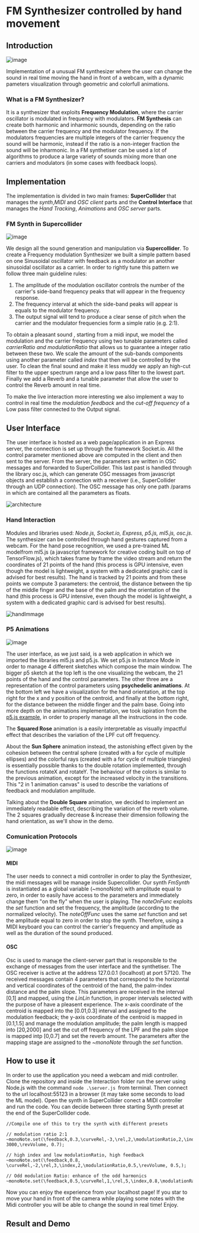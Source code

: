 # FM Synthesizer controlled by hand movement
## Introduction
![image](https://user-images.githubusercontent.com/74536287/120165857-47798e00-c1fc-11eb-9c1e-a5d6058d5b5f.png)

Implementation of a unusual FM synthesizer where the user can change the sound in real time moving the hand in front of a webcam, with a dynamic pameters visualization through geometric and colorfull animations. 

### What is a FM Synthesizer?
It is a synthesizer that exploits **Frequency Modulation**, where the carrier oscillator is modulated in frequency with modulators. **FM Synthesis** can create both harmonic and inharmonic sounds, depending on the ratio between the carrier frequency and the modulator frequency. If the modulators frequencies are multiple integers of the carrier frequency the sound will be harmonic, instead if the ratio is a non-integer fraction the sound will be inharmonic. In a FM synthetiser can be used a lot of algorithms to produce a large variety of sounds mixing more than one carriers and modulators (in some cases with feedback loops).
## Implementation
The implementation is divided in two main frames: **SuperCollider** that manages the *synth*,*MIDI* and *OSC client* parts and the **Control Interface** that manages the *Hand Tracking*, *Animations* and *OSC server* parts.
### FM Synth in Supercollider
![image](https://user-images.githubusercontent.com/74536287/120165513-f36ea980-c1fb-11eb-8aa3-eb124e33b0dd.png)

We design all the sound generation and manipulation via **Supercollider**.
To create a Frequency modulation Synthesizer we built a simple pattern
based on one Sinusoidal oscillator with feedback as a modulator an another
sinusoidal oscillator as a carrier. In order to rightly tune this pattern we
follow three main guideline rules:
1. The amplitude of the modulation oscillator controls the number of the
carrier's side-band frequency peaks that will appear in the frequency
response.
1. The frequency interval at which the side-band peaks will appear is
equals to the modulator frequency.
1. The output signal will tend to produce a clear sense of pitch when the
carrier and the modulator frequencies form a simple ratio (e.g. 2:1).

To obtain a pleasant sound , starting from a midi input, we model
the modulation and the carrier frequency using two tunable parameters called
*carrierRatio and modulationRatio* that allows us to guarantee a integer
ratio between these two. We scale the amount of the sub-bands components
using another parameter called *index* that then will be controlled by the
user. To clean the final sound and make it less muddy we apply an high-cut
filter to the upper spectrum range and a low pass filter to the lowest part.
Finally we add a Reverb and a tunable parameter that allow the user to
control the Reverb amount in real time.

To make the live interaction more interesting we also implement a way to 
control in real time  the *modulation feedback* and the *cut-off
frequency* of a Low pass filter connected to the Output signal.

## User Interface
The user interface is hosted as a web page/application in an Express server, the connection is set up through the framework Socket.io. All the control parameter mentioned above are computed in the client and then sent to the server. From the server, the parameters are written in OSC messages and forwarded to SuperCollider. This last past is handled through the library osc.js, which can generate OSC messages from javascript objects and establish a connection with a receiver (i.e., SuperCollider through an
UDP connection). The OSC message has only one path \/params in which are contained all the parameters as floats.

![architecture](https://github.com/EllDy96/CarlGang/blob/Homework3/report/arch.png)


### Hand Interaction
Modules and libraries used: *Node.js, Socket.io, Express, p5.js, ml5.js, osc.js*. The synthesizer can be controlled through hand gestures captured from a webcam. For the hand pose recognition, we used a pre-trained ML modelfrom ml5.js (a javascript framework for creative coding built on top of TensorFlow.js), which takes frame by frame the video stream and return the coordinates of 21 points of the hand (this process is GPU intensive, even though the model is lightweight, a system with a dedicated graphic card is advised for best results). The hand is tracked by 21 points and from these points we compute 3 parameters: the centroid, the distance between the tip of the middle finger and the base of the palm and the orientation of the hand (this process is GPU intensive, even
though the model is lightweight, a system with a dedicated graphic card is
advised for best results).

![handImmage](https://github.com/EllDy96/CarlGang/blob/Homework3/report/hand.png)


### P5 Animations

![image](https://user-images.githubusercontent.com/74536287/120176163-3f731b80-c207-11eb-90f6-701fd36b90e3.png)




The user interface, as we just said, is a web application in which we imported the libraries ml5.js and p5.js. We set p5.js in Instance Mode in order to manage 4 different sketches which compose the main window. The bigger p5 sketch at the top left is the one visualizing the webcam, the 21 points of the hand and the control parameters. The other three are a representation of the control parameters using **psychedelic animations**. At the bottom left we have a visualization for the hand orientation, at the top right for the x and y position of the centroid, and finally at the bottom right, for the distance between the middle finger and the palm base. Going into more depth on the animations implementation, we took ispiration from  the [p5.js example](https://p5js.org), in order to properly manage all the instructions in the code. 

The **Squared Rose** animation is a easily interpretable as visually impactful effect that describes the variation of the LPF cut off frequency. 

About the **Sun Sphere** animation instead, the astonishing effect given by the cohesion between the central sphere (created with a for cycle of multiple ellipses) and the colorful rays (created with a for cycle of multiple triangles) is essentially possible thanks to the double rotation implemented, through the functions rotateX and rotateY. The behaviour of the colors is similar to the previous animation, except for the increased velocity in the transitions. This "2 in 1 animation canvas" is used to describe the variations of feedback and modulation amplitude.

Talking about the **Double Square** animation, we decided to implement an immediately readable effect, describing the variation of the reverb volume. The 2 squares gradually decrease & increase their dimension following the hand orientation, as we'll show in the demo.

### Comunication Protocols
![image](https://user-images.githubusercontent.com/74536287/120180933-ac3ce480-c20c-11eb-92f9-27041837f925.png)

#### MIDI
The user needs to connect a midi controller in order to play the Synthesizer, the midi messages will be manage inside Supercollider. Our synth *FmSynth* is instantiated as a global variable (~monoNote) with amplitude equal to zero, in order to easily have access to the parameters and immediately change them "on the fly" when the user is playing. The *noteOnFunc* exploits the *set* function and set the frequency, the amplitude (according to the normalized velocity). The *noteOffFunc* uses the same *set* function and set the amplitude equal to zero in order to stop the synth. Therefore, using a MIDI keyboard you can control the carrier's frequency and amplitude as well as the duration of the sound produced.

#### OSC
Osc is used to manage the client-server part that is responsible to the exchange of messages from the user interface and the synthetiser. The OSC receiver is active at the address 127.0.0.1 (localhost) at port 57120. The received messages contain 4 parameters that correspond to the horizontal and vertical coordinates of the centroid of the hand, the palm-index distance and the palm slope. This parameters are received in the interval [0,1] and mapped, using the *LinLin* function, in proper intervals selected with the purpose of have a pleasent experience. The x-axis coordinate of the centroid is mapped into the [0.01,0.3] interval and assigned to the  modulation feedback; the y-axis coordinate of the centroid is mapped in [0.1,1.5] and manage the modulation amplitude; the palm length is mapped into [20,2000] and set the cut off frequency of the LPF and the palm slope is mapped intp [0,0.7] and set the reverb amount. The parameters after the mapping stage are assigned to the *~monoNote* through the *set* function.



## How to use it
In order to use the application you need a webcam and midi controller. Clone the repository and  inside the Interaction folder run the server using Node.js with the command `node .\server.js `from terminal. Then
connect to the url localhost:55123 in a browser (it may take some seconds to load the ML model). Open the synth in SuperCollider conect a MIDI controller and run the code. You can decide between three starting Synth preset at the end of the SuperCollider code.

```
//Compile one of this to try the synth with different presets

// modulation ratio 2:1
~monoNote.set(\feedback,0.3,\curveRel,-3,\rel,2,\modulationRatio,2,\index,0.5,\cut_off, 3000,\revVolume, 0.7);

// high index and low modulationRatio, high feedback
~monoNote.set(\feedback,0.8, \curveRel,-2,\rel,3,\index,2,\modulationRatio,0.5,\revVolume, 0.5,);

// Odd modulation Ratio: enhance of the odd harmonics
~monoNote.set(\feedback,0.5,\curveRel,1,\rel,5,\index,0.8,\modulationRatio,5,\revVolume,0.8); 
```
Now you can enjoy the experience from your localhost page! If you star to move your hand in front of the camera while playing some notes with the Midi controller you will be able to change the sound in real time! Enjoy.

## Result and Demo


